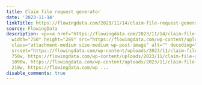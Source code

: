 ```yaml
---
title: Claim file request generator
date: '2023-11-14'
linkTitle: https://flowingdata.com/2023/11/14/claim-file-request-generator/
source: FlowingData
description: <p><a href="https://flowingdata.com/2023/11/14/claim-file-request-generator/"><img
  width="750" height="289" src="https://flowingdata.com/wp-content/uploads/2023/11/claim-file-generator-750x289.png"
  class="attachment-medium size-medium wp-post-image" alt="" decoding="async" fetchpriority="high"
  srcset="https://flowingdata.com/wp-content/uploads/2023/11/claim-file-generator-750x289.png
  750w, https://flowingdata.com/wp-content/uploads/2023/11/claim-file-generator-1090x420.png
  1090w, https://flowingdata.com/wp-content/uploads/2023/11/claim-file-generator-210x81.png
  210w, https://flowingdata.com/wp ...
disable_comments: true
---
```

<p><a href="https://flowingdata.com/2023/11/14/claim-file-request-generator/"><img width="750" height="289" src="https://flowingdata.com/wp-content/uploads/2023/11/claim-file-generator-750x289.png" class="attachment-medium size-medium wp-post-image" alt="" decoding="async" fetchpriority="high" srcset="https://flowingdata.com/wp-content/uploads/2023/11/claim-file-generator-750x289.png 750w, https://flowingdata.com/wp-content/uploads/2023/11/claim-file-generator-1090x420.png 1090w, https://flowingdata.com/wp-content/uploads/2023/11/claim-file-generator-210x81.png 210w, https://flowingdata.com/wp ...